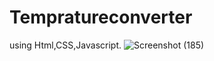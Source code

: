 # Tempratureconverter
using Html,CSS,Javascript.
![Screenshot (185)](https://github.com/hemant052004/Tempratureconverter/assets/122628923/6b8bf545-4ffe-4d31-a06e-7d7a8b8d0470)

